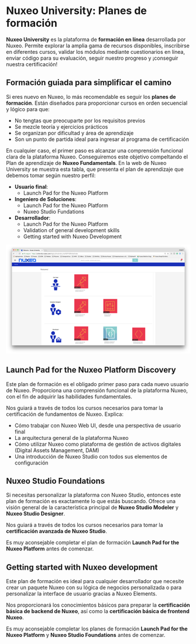 # Nuxeo University: Planes de formación

**Nuxeo University** es la plataforma de **formación en línea** desarrollada por Nuxeo. Permite explorar la amplia gama de recursos disponibles, inscribirse en diferentes cursos, validar los módulos  mediante cuestionarios en línea, enviar código para su evaluación, seguir nuestro progreso y  ¡conseguir nuestra certificación!

## Formación guiada para simplificar el camino
Si eres nuevo en Nuxeo, lo más recomendable es seguir los **planes de formación**. Están diseñados para proporcionar cursos en orden secuencial y lógico para que:

   * No tengtas que preocuparte por los requisitos previos
   * Se mezcle teoría y ejercicios prácticos
   * Se organizan por dificultad y área de aprendizaje
   * Son un punto de partida ideal para ingresar al programa de certificación

En cualquier caso, el primer paso es alcanzar una comprensión funcional clara de la plataforma Nuxeo. Conseguiremos este objetivo compeltando  el Plan de aprendizaje de **Nuxeo Fundamentals**. En la web de Nuxeo University se muestra esta tabla, que presenta el plan de aprendizaje que debemos tomar según nuestro perfil:

   * **Usuario final**:
      * Launch Pad for the Nuxeo Platform
   * **Ingeniero de Soluciones**:
      * Launch Pad for the Nuxeo Platform
      * Nuxeo Studio Fundations
   * **Desarrollador**:
      * Launch Pad for the Nuxeo Platform
      * Validation of general development skills
      * Getting started with Nuxeo Development
	  

![Nuxeo University: Planes de formación](/images/nuxeo-university-planes-de-formacion-744x440.png "Nuxeo University: Planes de formación")
 

## Launch Pad for the Nuxeo Platform Discovery
Este plan de formación es el obligado primer paso para cada nuevo usuario de Nuxeo. Proporciona una comprensión funcional de la plataforma Nuxeo, con el fin de adquirir las habilidades fundamentales.

Nos guiará a través de todos los cursos necesarios para tomar la certificación de fundamentos de Nuxeo. Explica:

   * Cómo trabajar con Nuxeo Web UI, desde una perspectiva de usuario final
   * La arquitectura general de la plataforma Nuxeo
   * Cómo utilizar Nuxeo como plataforma de gestión de activos digitales (Digital Assets Management, DAM)
   * Una introducción de Nuxeo Studio con todos sus elementos de configuración
 

## Nuxeo Studio Foundations
Si necesitas personalizar la plataforma con Nuxeo Studio, entonces este plan de formación es exactamente lo que estás buscando. Ofrece una visión general de la característica principal de **Nuxeo Studio Modeler** y **Nuxeo Studio Designer**.

Nos guiará a través de todos los cursos necesarios para tomar la **certificación avanzada de Nuxeo Studio**.

Es muy aconsejable completar el plan de formación **Launch Pad for the Nuxeo Platform** antes de comenzar.

 

## Getting started with Nuxeo development
Este plan de formación es ideal para cualquier desarrollador que necesite crear un paquete Nuxeo con su lógica de negocios personalizada o para personalizar la interface de usuario gracias a Nuxeo Elements.

Nos proporcionará los conocimientos básicos para preparar la **certificación básica de backend de Nuxeo**, así como la **certificación básica de frontend Nuxeo**.

Es muy aconsejable completar los planes de formación **Launch Pad for the Nuxeo Platform** y **Nuxeo Studio Foundations** antes de comenzar.

 